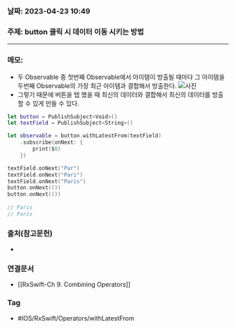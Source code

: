 ### 날짜: 2023-04-23 10:49

### 주제:  button 클릭 시 데이터 이동 시키는 방법 
---
### 메모: 
- 두 Observable 중 첫번째 Observable에서 아이템이 방출될 때마다 그 아이템을 두번째 Observable의 가장 최근 아이템과 결합해서 방출한다.
![사진](https://jusung.github.io/images/2019/RxSwift%20-%20withLatestFrom.png)
- 그렇기 때문에 버튼을 탭 했을 때 최신의 데이터와 결합해서 최신의 데이터를 방출 할 수 있게 만들 수 있다.
~~~ swift
let button = PublishSubject<Void>()
let textField = PublishSubject<String>() 

let observable = button.withLatestFrom(textField)
	.subscribe(onNext: { 
		print($0)
	})

textField.onNext("Par")
textField.onNext("Pari")
textField.onNext("Paris")
button.onNext(())
button.onNext(())
			
// Paris
// Paris
~~~



### 출처(참고문헌) 
- 

### 연결문서 
- [[RxSwift-Ch 9. Combining Operators]]

### Tag
- #IOS/RxSwift/Operators/withLatestFrom 
